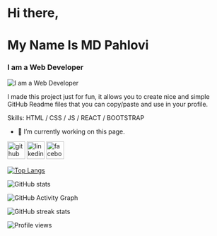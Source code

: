 # Hi there,
# My Name Is MD Pahlovi
### I am a Web Developer
![I am a Web Developer](https://media-exp2.licdn.com/dms/image/C4D16AQHPlcTExlAZCw/profile-displaybackgroundimage-shrink_350_1400/0/1656526144897?e=1661990400&v=beta&t=xCme1Sa3_QU_1azD2M1nD2pNZysjxYVc8vGWGuzqBZo)

I made this project just for fun, it allows you to create nice and simple GitHub Readme files that you can copy/paste and use in your profile.

Skills: HTML / CSS / JS / REACT / BOOTSTRAP

- 🔭 I’m currently working on this page. 


[<img src='https://cdn.jsdelivr.net/npm/simple-icons@3.0.1/icons/github.svg' alt='github' height='40'>](https://github.com/mdpahlovi)                    [<img src='https://cdn.jsdelivr.net/npm/simple-icons@3.0.1/icons/linkedin.svg' alt='linkedin' height='40'>](https://www.linkedin.com/in/mdpahlovi/)                    [<img src='https://cdn.jsdelivr.net/npm/simple-icons@3.0.1/icons/facebook.svg' alt='facebook' height='40'>](https://www.facebook.com/mdpahlovi)  

[![Top Langs](https://github-readme-stats.vercel.app/api/top-langs/?username=mdpahlovi)](https://github.com/anuraghazra/github-readme-stats)

![GitHub stats](https://github-readme-stats.vercel.app/api?username=mdpahlovi&show_icons=true&count_private=true)  

![GitHub Activity Graph](https://activity-graph.herokuapp.com/graph?username=mdpahlovi)  

![GitHub streak stats](https://github-readme-streak-stats.herokuapp.com/?user=mdpahlovi)  

![Profile views](https://gpvc.arturio.dev/mdpahlovi)  
